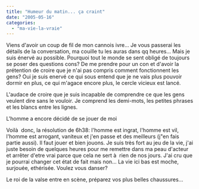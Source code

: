 ```yaml
---
title: "Humeur du matin... ça craint"
date: "2005-05-16"
categories: 
  - "ma-vie-la-vraie"
---
```


Viens d'avoir un coup de fil de mon cannois ivre... Je vous passerai les détails de la conversation, ma couille tu les auras dans qq heures... Mais je suis énervé au possible. Pourquoi tout le monde se sent obligé de toujours se poser des questions cons? De me prendre pour un con et d'avoir la prétention de croire que je n'ai pas compris comment fonctionnent les gens? Oui je suis enervé ce qui sous entend que je ne vais plus pouvoir dormir en plus, ce qui m'agace encore plus, le cercle vicieux est lancé.

L'audace de croire que je suis incapable de comprendre ce que les gens veulent dire sans le vouloir. Je comprend les demi-mots, les petites phrases et les blancs entre les lignes.

L'homme a encore décidé de se jouer de moi

Voilà  donc, la résolution de 6h38: l'homme est ingrat, l'homme est vil, l'homme est arrogant, vaniteux et j'en passe et des meilleurs (j"en fais partie aussi). Il faut jouer et bien jouons. Je suis très fort au jeu de la vie, j'ai juste besoin de quelques heures pour me remettre dans ma peau d'acteur et arrêter d'etre vrai parce que cela ne sert à  rien de nos jours. J'ai cru que je pourrai changer cet état de fait mais non... La vie ici bas est moche, surjouée, ethérisée. Voulez vous danser?

Le roi de la valse entre en scène, préparez vos plus belles chaussures...
